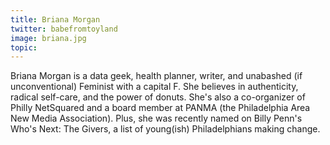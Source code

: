 ```yaml
---
title: Briana Morgan
twitter: babefromtoyland
image: briana.jpg
topic:
---
```


Briana Morgan is a data geek, health planner, writer, and unabashed (if unconventional) Feminist with a capital F. She believes in authenticity, radical self-care, and the power of donuts. She's also a co-organizer of Philly NetSquared and a board member at PANMA (the Philadelphia Area New Media Association). Plus, she was recently named on Billy Penn's Who's Next: The Givers, a list of young(ish) Philadelphians making change. 